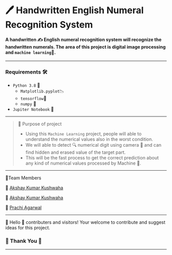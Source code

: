 # 🖊 Handwritten English Numeral Recognition System 
#### A handwritten ✍ English numeral recognition system will recognize the handwritten numerals. The area of this project is digital image processing and `machine learning`🎇. 
---
### Requirements 🛠
  * `Python 3.8` 🐍 
    * `Matplotlib.pyplot`📉
    * `tensorflow`🔆
    * `numpy` 🔢
  * `Jupiter Notebook` 📝
  
---
> 📌 Purpose of project 
> * Using this `Machine Learning` project, people will able to understand the numerical values also in the worst condition. 
> * We will able to detect 🔍 numerical digit using camera 📸 and can find hidden and erased value of the target part.
> * This will be the fast process to get the correct prediction about any kind of numerical values processed by Machine 🧠.
---
🥨Team Members

📍 [Akshay Kumar Kushwaha](https://github.com/xiakshay)

📍 [Akshay Kumar Kushwaha](https://github.com/sayak007das)

📍 [Prachi Agarwal]()

---
🎈 Hello 👋 contributers and visitors! Your welcome to contribute and suggest ideas for this project. 

### 🙏 Thank You 🙏

---
